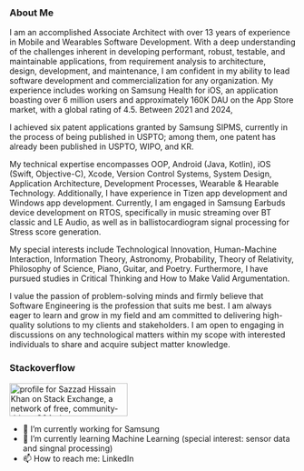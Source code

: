 ### About Me

I am an accomplished Associate Architect with over 13 years of experience in Mobile and Wearables Software Development. With a deep understanding of the challenges inherent in developing performant, robust, testable, and maintainable applications, from requirement analysis to architecture, design, development, and maintenance, I am confident in my ability to lead software development and commercialization for any organization. My experience includes working on Samsung Health for iOS, an application boasting over 6 million users and approximately 160K DAU on the App Store market, with a global rating of 4.5. Between 2021 and 2024, 

I achieved six patent applications granted by Samsung SIPMS, currently in the process of being published in USPTO; among them, one patent has already been published in USPTO, WIPO, and KR. 

My technical expertise encompasses OOP, Android (Java, Kotlin), iOS (Swift, Objective-C), Xcode, Version Control Systems, System Design, Application Architecture, Development Processes, Wearable & Hearable Technology. Additionally, I have experience in Tizen app development and Windows app development. Currently, I am engaged in Samsung Earbuds device development on RTOS, specifically in music streaming over BT classic and LE Audio, as well as in ballistocardiogram signal processing for Stress score generation. 

My special interests include Technological Innovation, Human-Machine Interaction, Information Theory, Astronomy, Probability, Theory of Relativity, Philosophy of Science, Piano, Guitar, and Poetry. Furthermore, I have pursued studies in Critical Thinking and How to Make Valid Argumentation. 

I value the passion of problem-solving minds and firmly believe that Software Engineering is the profession that suits me best. I am always eager to learn and grow in my field and am committed to delivering high-quality solutions to my clients and stakeholders. I am open to engaging in discussions on any technological matters within my scope with interested individuals to share and acquire subject matter knowledge.

### Stackoverflow

<a href="https://stackexchange.com/users/1089130"><img src="https://stackexchange.com/users/flair/1089130.png" width="208" height="58" alt="profile for Sazzad Hissain Khan on Stack Exchange, a network of free, community-driven Q&amp;A sites" title="profile for Sazzad Hissain Khan on Stack Exchange, a network of free, community-driven Q&amp;A sites"></a>

- 🔭 I’m currently working for Samsung
- 🌱 I’m currently learning Machine Learning (special interest: sensor data and singnal processing)
- 📫 How to reach me: LinkedIn
